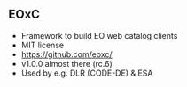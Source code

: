 ##  EOxC

* Framework to build EO web catalog clients
* MIT license
* https://github.com/eoxc/
* v1.0.0 almost there (rc.6)
* Used by e.g. DLR (CODE-DE) & ESA

